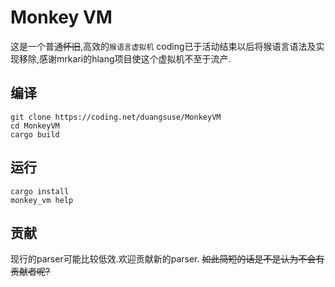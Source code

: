 # Monkey VM
这是一个普通~~怀旧~~,高效的`猴语言虚拟机`
coding已于活动结束以后将猴语言语法及实现移除,感谢mrkari的hlang项目使这个虚拟机不至于流产.

## 编译
```shell
git clone https://coding.net/duangsuse/MonkeyVM
cd MonkeyVM
cargo build
```

## 运行
```shell
cargo install
monkey_vm help
```
## 贡献
现行的parser可能比较低效.欢迎贡献新的parser.
~~如此简短的话是不是认为不会有贡献者呢?~~
